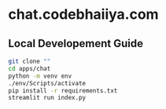 # chat.codebhaiiya.com

## Local Developement Guide

```sh
git clone ""
cd apps/chat
python -m venv env
./env/Scripts/activate
pip install -r requirements.txt
streamlit run index.py
```